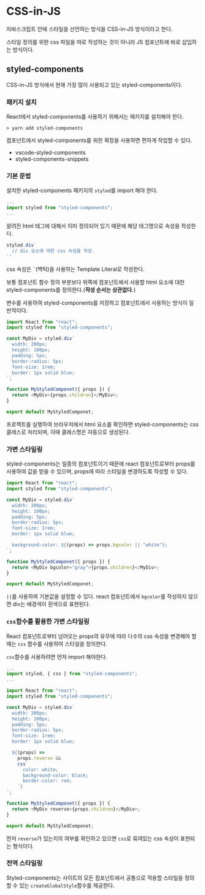 # CSS-in-JS
자바스크립트 안에 스타일을 선언하는 방식을 CSS-in-JS 방식이라고 한다. 

스타일 정의를 위한 css 파일을 따로 작성하는 것이 아니라 JS 컴포넌트에 바로 삽입하는 방식이다.

## styled-components
CSS-in-JS 방식에서 현재 가장 많이 사용되고 있는 styled-components이다. 

### 패키지 설치
React에서 styled-components를 사용하기 위해서는 패키지를 설치해야 한다.
```
> yarn add styled-components
```

컴포넌트에서 styled-components를 위한 확장을 사용하면 편하게 작업할 수 있다.
- vscode-styled-components
- styled-components-snippets

### 기본 문법
설치한 styled-components 패키지의 ``styled``를 import 해야 한다.
```javascript
...
import styled from "styled-components";
...
```

알려진 html 태그에 대해서 이미 정의되어 있기 때문에 해당 태그명으로 속성을 작성한다.
```javascript
styled.div`
  // div 요소에 대한 css 속성을 작성.
`'
```
css 속성은 `` ` ``(백틱)을 사용하는 Template Literal로 작성한다.

보통 컴포넌트 함수 정의 부분보다 위쪽에 컴포넌트에서 사용할 html 요소에 대한 styled-components를 정의한다.(<b>작성 순서는 상관없다.</b>) 

변수를 사용하여 styled-components를 저장하고 컴포넌트에서 사용하는 방식이 일반적이다.

```javascript
import React from "react";
import styled from "styled-components";

const MyDiv = styled.div`
  width: 200px;
  height: 100px;
  padding: 5px;
  border-radius: 5px;
  font-size: 1rem;
  border: 1px solid blue;
`;

function MyStyledComponet({ props }) {
  return <MyDiv>{props.children}</MyDiv>;
}

export default MyStyledComponet;
```

프로젝트를 실행하여 브라우저에서 html 요소를 확인하면 styled-components는 css 클래스로 처리되며, 이때 클래스명은 자동으로 생성된다.

### 가변 스타일링
styled-components는 일종의 컴포넌트이기 때문에 react 컴포넌트로부터 props를 사용하여 값을 받을 수 있으며, props에 따라 스타일을 변경하도록 작성할 수 있다.

```javascript
import React from "react";
import styled from "styled-components";

const MyDiv = styled.div`
  width: 200px;
  height: 100px;
  padding: 5px;
  border-radius: 5px;
  font-size: 1rem;
  border: 1px solid blue;

  background-color: ${(props) => props.bgcolor || "white"};
`;

function MyStyledComponet({ props }) {
  return <MyDiv bgcolor="gray">{props.children}</MyDiv>;
}

export default MyStyledComponet;
```

``||``를 사용하여 기본값을 설정할 수 있다. react 컴포넌트에서 ``bgcolor``를 작성하지 않으면 div는 배경색이 흰색으로 표현된다.

### ``css``함수를 활용한 가변 스타일링
React 컴포넌트로부터 넘어오는 props의 유무에 따라 다수의 css 속성을 변경해야 할 때는 ``css`` 함수를 사용하여 스타일을 정의한다.

``css``함수를 사용하려면 먼저 import 해야한다.
```javascript
...
import styled, { css } from "styled-components";
...
```
```javascript
import React from "react";
import styled from "styled-components";

const MyDiv = styled.div`
  width: 200px;
  height: 100px;
  padding: 5px;
  border-radius: 5px;
  font-size: 1rem;
  border: 1px solid blue;

  ${(props) =>
    props.reverse &&
    css`
      color: white;
      background-color: black;
      border-color: red;
    `}
`;

function MyStyledComponet({ props }) {
  return <MyDiv reverse>{props.children}</MyDiv>;
}

export default MyStyledComponet;
```
먼저 ``reverse``가 있는지의 여부를 확인하고 있으면 ``css``로 묶여있는 css 속성이 표현되는 형식이다.


### 전역 스타일링
Styled-components는 사이트의 모든 컴포넌트에서 공통으로 적용할 스타일을 정의할 수 있는 ``createGlobalStyle``함수를 제공한다.










